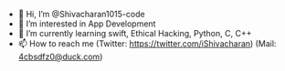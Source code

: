 - 👋 Hi, I’m @Shivacharan1015-code
- 👀 I’m interested in App Development
- 🌱 I’m currently learning swift, Ethical Hacking, Python, C, C++
- 📫 How to reach me (Twitter: https://twitter.com/iShivacharan) (Mail: 4cbsdfz0@duck.com)

<!---
Shivacharan1015-code/Shivacharan1015-code is a ✨ special ✨ repository because its `README.md` (this file) appears on your GitHub profile.
You can click the Preview link to take a look at your changes.
--->
